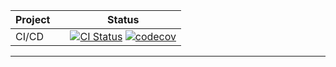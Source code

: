 <!-- markdownlint-disable -->
<p align="center">
  <!-- github-banner-start -->
  <!-- github-banner-end -->
</p>
<!-- markdownlint-restore -->

<div align="center">

<!-- prettier-ignore-start -->

| Project |     | Status                                                                                                                                                                                                                                                                                                                                                                                                                                                                                                                                                                                                                                                                                                                                                                                                                                                                                                                              |
|---------|:----|-------------------------------------------------------------------------------------------------------------------------------------------------------------------------------------------------------------------------------------------------------------------------------------------------------------------------------------------------------------------------------------------------------------------------------------------------------------------------------------------------------------------------------------------------------------------------------------------------------------------------------------------------------------------------------------------------------------------------------------------------------------------------------------------------------------------------------------------------------------------------------------------------------------------------------------|
| CI/CD   |     | [![CI Status](https://github.com/haryle/TodoAppBE/actions/workflows/ci.yaml/badge.svg)](https://github.com/haryle/TodoAppBE/actions/workflows/ci.yaml) [![codecov](https://codecov.io/gh/haryle/TodoAppBE/graph/badge.svg?token=L3F4GPX3RV)](https://codecov.io/gh/haryle/TodoAppBE)                                                                                                                                                                                                                                                                                                                                                                                                                                                                                                                                                                                                                                                                                                                                                                         |

<!-- prettier-ignore-end -->
</div>

<hr>
